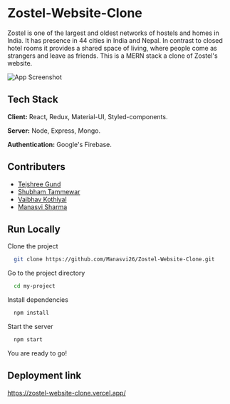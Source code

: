 # Zostel-Website-Clone

Zostel is one of the largest and oldest networks of hostels and homes in India. It has presence in 44 cities in India and Nepal. In contrast to closed hotel rooms it provides a shared space of living, where people come as strangers and leave as friends. This is a MERN stack a clone of Zostel's website.

![App Screenshot](https://upload.wikimedia.org/wikipedia/commons/thumb/f/fe/ZOSTEL_LOGO_PNG_%281%29.png/600px-ZOSTEL_LOGO_PNG_%281%29.png)


## Tech Stack

**Client:** React, Redux, Material-UI, Styled-components.

**Server:** Node, Express, Mongo.

**Authentication:** Google's Firebase.


## Contributers

- [Tejshree Gund](https://github.com/tejshreebgund)
- [Shubham Tammewar](https://github.com/shubhamtammewar)
- [Vaibhav Kothiyal](https://github.com/vaibhavkothiyal)
- [Manasvi Sharma](https://github.com/Manasvi26)

## Run Locally

Clone the project

```bash
  git clone https://github.com/Manasvi26/Zostel-Website-Clone.git
```

Go to the project directory

```bash
  cd my-project
```

Install dependencies

```bash
  npm install
```

Start the server

```bash
  npm start
```
You are ready to go!


## Deployment link

https://zostel-website-clone.vercel.app/

